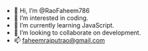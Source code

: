 - 👋 Hi, I’m @RaoFaheem786
- 👀 I’m interested in coding.
- 🌱 I’m currently learning JavaScript.
- 💞️ I’m looking to collaborate on development.
- 📫 faheemrajputrao@gmail.com

<!---
RaoFaheem786/RaoFaheem786 is a ✨ special ✨ repository because its `README.md` (this file) appears on your GitHub profile.
You can click the Preview link to take a look at your changes.
--->

